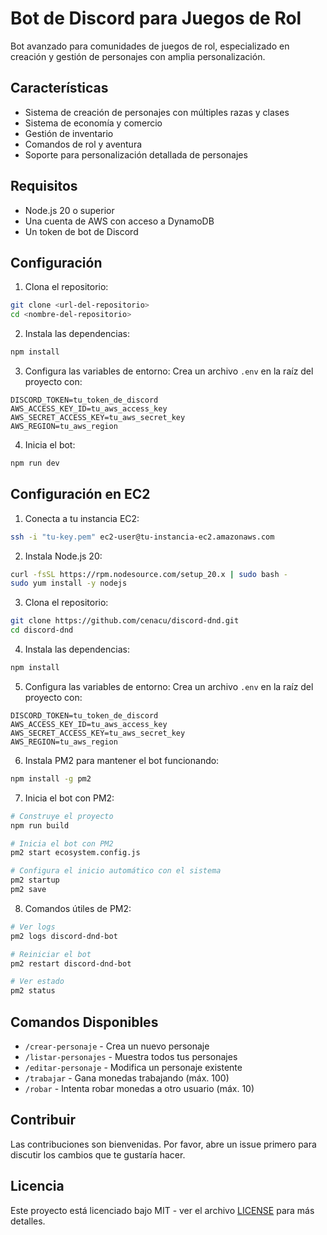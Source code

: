 # Bot de Discord para Juegos de Rol

Bot avanzado para comunidades de juegos de rol, especializado en creación y gestión de personajes con amplia personalización.

## Características

- Sistema de creación de personajes con múltiples razas y clases
- Sistema de economía y comercio
- Gestión de inventario
- Comandos de rol y aventura
- Soporte para personalización detallada de personajes

## Requisitos

- Node.js 20 o superior
- Una cuenta de AWS con acceso a DynamoDB
- Un token de bot de Discord

## Configuración

1. Clona el repositorio:
```bash
git clone <url-del-repositorio>
cd <nombre-del-repositorio>
```

2. Instala las dependencias:
```bash
npm install
```

3. Configura las variables de entorno:
Crea un archivo `.env` en la raíz del proyecto con:
```
DISCORD_TOKEN=tu_token_de_discord
AWS_ACCESS_KEY_ID=tu_aws_access_key
AWS_SECRET_ACCESS_KEY=tu_aws_secret_key
AWS_REGION=tu_aws_region
```

4. Inicia el bot:
```bash
npm run dev
```

## Configuración en EC2

1. Conecta a tu instancia EC2:
```bash
ssh -i "tu-key.pem" ec2-user@tu-instancia-ec2.amazonaws.com
```

2. Instala Node.js 20:
```bash
curl -fsSL https://rpm.nodesource.com/setup_20.x | sudo bash -
sudo yum install -y nodejs
```

3. Clona el repositorio:
```bash
git clone https://github.com/cenacu/discord-dnd.git
cd discord-dnd
```

4. Instala las dependencias:
```bash
npm install
```

5. Configura las variables de entorno:
Crea un archivo `.env` en la raíz del proyecto con:
```
DISCORD_TOKEN=tu_token_de_discord
AWS_ACCESS_KEY_ID=tu_aws_access_key
AWS_SECRET_ACCESS_KEY=tu_aws_secret_key
AWS_REGION=tu_aws_region
```

6. Instala PM2 para mantener el bot funcionando:
```bash
npm install -g pm2
```

7. Inicia el bot con PM2:
```bash
# Construye el proyecto
npm run build

# Inicia el bot con PM2
pm2 start ecosystem.config.js

# Configura el inicio automático con el sistema
pm2 startup
pm2 save
```

8. Comandos útiles de PM2:
```bash
# Ver logs
pm2 logs discord-dnd-bot

# Reiniciar el bot
pm2 restart discord-dnd-bot

# Ver estado
pm2 status
```

## Comandos Disponibles

- `/crear-personaje` - Crea un nuevo personaje
- `/listar-personajes` - Muestra todos tus personajes
- `/editar-personaje` - Modifica un personaje existente
- `/trabajar` - Gana monedas trabajando (máx. 100)
- `/robar` - Intenta robar monedas a otro usuario (máx. 10)

## Contribuir

Las contribuciones son bienvenidas. Por favor, abre un issue primero para discutir los cambios que te gustaría hacer.

## Licencia

Este proyecto está licenciado bajo MIT - ver el archivo [LICENSE](LICENSE) para más detalles.
